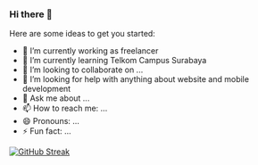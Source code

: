 ### Hi there 👋

Here are some ideas to get you started:

- 🔭 I’m currently working as freelancer
- 🌱 I’m currently learning Telkom Campus Surabaya
- 👯 I’m looking to collaborate on ...
- 🤔 I’m looking for help with anything about website and mobile development 
- 💬 Ask me about ...
- 📫 How to reach me: ...
- 😄 Pronouns: ...
- ⚡ Fun fact: ...

[![GitHub Streak](https://streak-stats.demolab.com?user=iniryan&theme=javascript-dark)](https://git.io/streak-stats)

